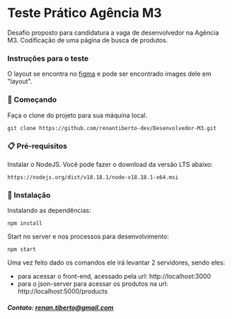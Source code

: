 # Teste Prático Agência M3

Desafio proposto para candidatura a vaga de desenvolvedor na Agência M3.
Codificação de uma página de busca de produtos.

### Instruções para o teste

O layout se encontra no [figma](https://www.figma.com/file/hPfcV6VClVfkHCtje9997Q/Desafio-m3?node-id=0%3A1) e pode ser encontrado images dele em "layout".

### 🚀 Começando

Faça o clone do projeto para sua máquina local.

```
git clone https://github.com/renantiberto-dev/Desenvolvedor-M3.git
```

### 📋 Pré-requisitos

Instalar o NodeJS. Você pode fazer o download da versão LTS abaixo:

```
https://nodejs.org/dist/v18.18.1/node-v18.18.1-x64.msi
```

### 🔧 Instalação

Instalando as dependências:

```
npm install
```

Start no server e nos processos para desenvolvimento:

```
npm start
```

Uma vez feito dado os comandos ele irá levantar 2 servidores, sendo eles:
 - para acessar o front-end, acessado pela url: http://localhost:3000
 - para o json-server para acessar os produtos na url:  http://localhost:5000/products


##### Contato: [renan.tiberto@gmail.com](mailto:renan.tiberto@gmail.com)